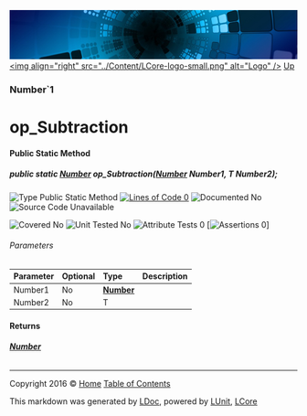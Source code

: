 ![](../Content/LCore-banner-small.png "")
[&lt;img align=&quot;right&quot; src=&quot;../Content/LCore-logo-small.png&quot; alt=&quot;Logo&quot; /&gt;](../../README.md)
[Up](Number%601.md)

### Number`1

# op_Subtraction

#### Public Static Method

##### public static <strong><a href="Number.md" alt="">Number</a></strong> op_Subtraction(<strong><a href="Number%601.md" alt="">Number</a></strong> Number1, T Number2);

![Type Public Static Method](http://b.repl.ca/v1/Type-Public%20Static%20Method-Blue.png "") [![Lines of Code 0](http://b.repl.ca/v1/Lines%20of%20Code-0-red.png "")](#L)    ![Documented No](http://b.repl.ca/v1/Documented-No-red.png "") ![Source Code Unavailable](http://b.repl.ca/v1/Source%20Code-Unavailable-red.png "")

![Covered No](http://b.repl.ca/v1/Covered-No-red.png "") ![Unit Tested No](http://b.repl.ca/v1/Unit%20Tested-No-lightgrey.png "") ![Attribute Tests 0](http://b.repl.ca/v1/Attribute%20Tests-0-lightgrey.png "") [![Assertions 0](http://b.repl.ca/v1/Assertions-0-lightgrey.png "")]

###### Parameters

Parameter | Optional | Type | Description
:---  | :---  | :---  | :--- 
Number1 | No | **[Number](Number%601.md)** | 
Number2 | No | T | 


#### Returns

###### **[Number](Number.md)**



---

Copyright 2016 &copy; [Home](../../README.md) [Table of Contents](../../TableOfContents.md)

This markdown was generated by [LDoc](https://github.com/CodeSingularity/LDoc), powered by [LUnit](https://github.com/CodeSingularity/LUnit), [LCore](https://github.com/CodeSingularity/LCore)
